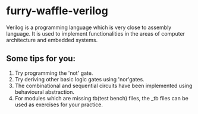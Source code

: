 # furry-waffle-verilog
Verilog is a programming language which is very close to assembly language. It is used to implement functionalities in the areas of computer architecture and embedded systems.

## Some tips for you:
1. Try programming the 'not' gate.
2. Try deriving other basic logic gates using 'nor'gates.
3. The combinational and sequential circuits have been implemented using behavioural abstraction. 
4. For modules which are missing tb(test bench) files, the _tb files can be used as exercises for your practice. 
